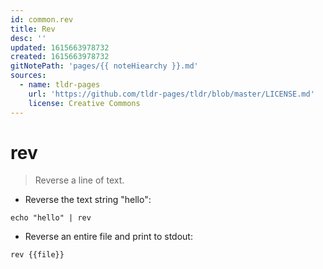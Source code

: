```yaml
---
id: common.rev
title: Rev
desc: ''
updated: 1615663978732
created: 1615663978732
gitNotePath: 'pages/{{ noteHiearchy }}.md'
sources:
  - name: tldr-pages
    url: 'https://github.com/tldr-pages/tldr/blob/master/LICENSE.md'
    license: Creative Commons
---
```

# rev

> Reverse a line of text.

- Reverse the text string "hello":

`echo "hello" | rev`

- Reverse an entire file and print to stdout:

`rev {{file}}`


